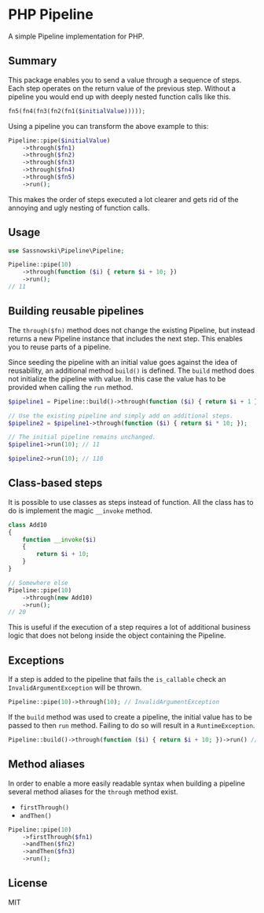 # PHP Pipeline

A simple Pipeline implementation for PHP.

## Summary

This package enables you to send a value through a sequence of steps. Each step operates on the return
value of the previous step. Without a pipeline you would end up with deeply nested function calls like this.

```php
fn5(fn4(fn3(fn2(fn1($initialValue)))));
```

Using a pipeline you can transform the above example to this:

```php
Pipeline::pipe($initialValue)
    ->through($fn1)
    ->through($fn2)
    ->through($fn3)
    ->through($fn4)
    ->through($fn5)
    ->run();
```

This makes the order of steps executed a lot clearer and gets rid of the annoying and ugly nesting of function calls.

## Usage

```php
use Sassnowski\Pipeline\Pipeline;

Pipeline::pipe(10)
    ->through(function ($i) { return $i + 10; })
    ->run();
// 11
```

## Building reusable pipelines

The `through($fn)` method does not change the existing Pipeline, but instead returns a new Pipeline instance that includes
the next step. This enables you to reuse parts of a pipeline.

Since seeding the pipeline with an initial value goes against the idea of reusability, an additional method `build()` is defined.
The `build` method does not initialize the pipeline with value. In this case the value has to be provided when calling the `run` method.

```php
$pipeline1 = Pipeline::build()->through(function ($i) { return $i + 1 });

// Use the existing pipeline and simply add on additional steps.
$pipeline2 = $pipeline1->through(function ($i) { return $i * 10; });

// The initial pipeline remains unchanged.
$pipeline1->run(10); // 11

$pipeline2->run(10); // 110
```

## Class-based steps

It is possible to use classes as steps instead of function. All the class has to do is implement the magic `__invoke` method.

```php
class Add10
{
    function __invoke($i)
    {
        return $i + 10;
    }
}

// Somewhere else
Pipeline::pipe(10)
    ->through(new Add10)
    ->run();
// 20
```

This is useful if the execution of a step requires a lot of additional business logic that does not belong inside the object
containing the Pipeline.

## Exceptions

If a step is added to the pipeline that fails the `is_callable` check an `InvalidArgumentException` will be thrown.

```php
Pipeline::pipe(10)->through(10); // InvalidArgumentException
```

If the `build` method was used to create a pipeline, the initial value has to be passed to then `run` method. Failing to do so
will result in a `RuntimeException`.

```php
Pipeline::build()->through(function ($i) { return $i + 10; })->run() // RuntimeException
```

## Method aliases

In order to enable a more easily readable syntax when building a pipeline several method aliases for the `through` method exist.

* `firstThrough()`
* `andThen()`

```php
Pipeline::pipe(10)
    ->firstThrough($fn1)
    ->andThen($fn2)
    ->andThen($fn3)
    ->run();
```

## License

MIT